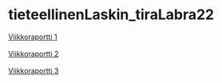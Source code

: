 # tieteellinenLaskin_tiraLabra22

[Viikkoraportti 1](https://github.com/savalre/tieteellinenLaskin_tiraLabra22/blob/main/dokumentaatio/viikkoraportti1.md)<br><br>
[Viikkoraportti 2](https://github.com/savalre/tieteellinenLaskin_tiraLabra22/blob/main/dokumentaatio/viikkoraportti2.md)<br><br>
[Viikkoraportti 3](https://github.com/savalre/tieteellinenLaskin_tiraLabra22/blob/main/dokumentaatio/viikkoraportti3.md)
